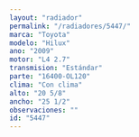 ```yaml
---
layout: "radiador"
permalink: "/radiadores/5447/"
marca: "Toyota"
modelo: "Hilux"
ano: "2009"
motor: "L4 2.7"
transmision: "Estándar"
parte: "16400-OL120"
clima: "Con clima"
alto: "20 5/8"
ancho: "25 1/2"
observaciones: ""
id: "5447"
---
```


